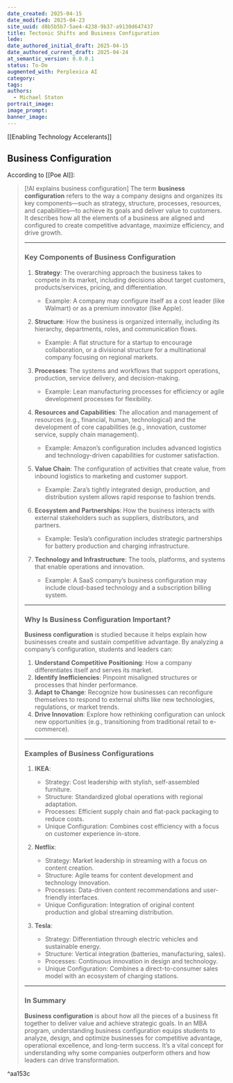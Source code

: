 ```yaml
---
date_created: 2025-04-15
date_modified: 2025-04-23
site_uuid: d8b5b5b7-5ae4-4238-9b37-a9130d647437
title: Tectonic Shifts and Business Configuration
lede: 
date_authored_initial_draft: 2025-04-15
date_authored_current_draft: 2025-04-24
at_semantic_version: 0.0.0.1
status: To-Do
augmented_with: Perplexica AI
category: 
tags:
authors:
  - Michael Staton
portrait_image: 
image_prompt: 
banner_image:
---
```

[[Enabling Technology Accelerants]] 

## Business Configuration
According to [[Poe AI]]:

> [!AI explains business configuration]
> The term **business configuration** refers to the way a company designs and organizes its key components—such as strategy, structure, processes, resources, and capabilities—to achieve its goals and deliver value to customers. It describes how all the elements of a business are aligned and configured to create competitive advantage, maximize efficiency, and drive growth.
> 
> ---
> 
> ### **Key Components of Business Configuration**
> 
> 1. **Strategy**: The overarching approach the business takes to compete in its market, including decisions about target customers, products/services, pricing, and differentiation.
>     
>     - Example: A company may configure itself as a cost leader (like Walmart) or as a premium innovator (like Apple).
> 2. **Structure**: How the business is organized internally, including its hierarchy, departments, roles, and communication flows.
>     
>     - Example: A flat structure for a startup to encourage collaboration, or a divisional structure for a multinational company focusing on regional markets.
> 3. **Processes**: The systems and workflows that support operations, production, service delivery, and decision-making.
>     
>     - Example: Lean manufacturing processes for efficiency or agile development processes for flexibility.
> 4. **Resources and Capabilities**: The allocation and management of resources (e.g., financial, human, technological) and the development of core capabilities (e.g., innovation, customer service, supply chain management).
>     
>     - Example: Amazon’s configuration includes advanced logistics and technology-driven capabilities for customer satisfaction.
> 5. **Value Chain**: The configuration of activities that create value, from inbound logistics to marketing and customer support.
>     
>     - Example: Zara’s tightly integrated design, production, and distribution system allows rapid response to fashion trends.
> 6. **Ecosystem and Partnerships**: How the business interacts with external stakeholders such as suppliers, distributors, and partners.
>     
>     - Example: Tesla’s configuration includes strategic partnerships for battery production and charging infrastructure.
> 7. **Technology and Infrastructure**: The tools, platforms, and systems that enable operations and innovation.
>     
>     - Example: A SaaS company’s business configuration may include cloud-based technology and a subscription billing system.
> 
> ---
> 
> ### **Why Is Business Configuration Important?**
> 
> **Business configuration** is studied because it helps explain how businesses create and sustain competitive advantage. By analyzing a company’s configuration, students and leaders can:
> 
> 1. **Understand Competitive Positioning**: How a company differentiates itself and serves its market.
> 2. **Identify Inefficiencies**: Pinpoint misaligned structures or processes that hinder performance.
> 3. **Adapt to Change**: Recognize how businesses can reconfigure themselves to respond to external shifts like new technologies, regulations, or market trends.
> 4. **Drive Innovation**: Explore how rethinking configuration can unlock new opportunities (e.g., transitioning from traditional retail to e-commerce).
> 
> ---
> 
> ### **Examples of Business Configurations**
> 
> 1. **IKEA**:
>     
>     - Strategy: Cost leadership with stylish, self-assembled furniture.
>     - Structure: Standardized global operations with regional adaptation.
>     - Processes: Efficient supply chain and flat-pack packaging to reduce costs.
>     - Unique Configuration: Combines cost efficiency with a focus on customer experience in-store.
> 2. **Netflix**:
>     
>     - Strategy: Market leadership in streaming with a focus on content creation.
>     - Structure: Agile teams for content development and technology innovation.
>     - Processes: Data-driven content recommendations and user-friendly interfaces.
>     - Unique Configuration: Integration of original content production and global streaming distribution.
> 3. **Tesla**:
>     
>     - Strategy: Differentiation through electric vehicles and sustainable energy.
>     - Structure: Vertical integration (batteries, manufacturing, sales).
>     - Processes: Continuous innovation in design and technology.
>     - Unique Configuration: Combines a direct-to-consumer sales model with an ecosystem of charging stations.
> 
> ---
> 
> ### **In Summary**
> 
> **Business configuration** is about how all the pieces of a business fit together to deliver value and achieve strategic goals. In an MBA program, understanding business configuration equips students to analyze, design, and optimize businesses for competitive advantage, operational excellence, and long-term success. It’s a vital concept for understanding why some companies outperform others and how leaders can drive transformation.

^aa153c

